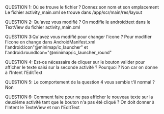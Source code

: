 
QUESTION 1: Où se trouve le fichier ? Donnez son nom et son emplacement
 Le fichier activity_main.xml se trouve dans /app/scr/main/res/layout

QUESTION 2: Qu'avez vous modifié ?
On modifie le android:text dans le TextView du fichier activity_main.xml

QUESTION 3:Qu'avez vous modifié pour changer l'icone ?
 Pour modifier l'icone on change dans AndroidManifest.xml l'android:icon"@minimap/ic_launcher"
 et l'android:roundIcon="@minimap/ic_launcher_round"

QUESTION 4: Est-ce nécessaire de cliquer sur le bouton valider pour afficher le texte saisi sur la seconde activité ? Pourquoi ?
Non car on donne à l'Intent l'EditText

QUESTION 5: Le comportement de la question 4 vous semble t'il normal ?
Non

QUESTION 6: Comment faire pour ne pas afficher le nouveau texte sur la deuxième activité tant que le bouton n'a pas été cliqué ?
On doit donner à l'Intent le TexteView et non l'EditText


